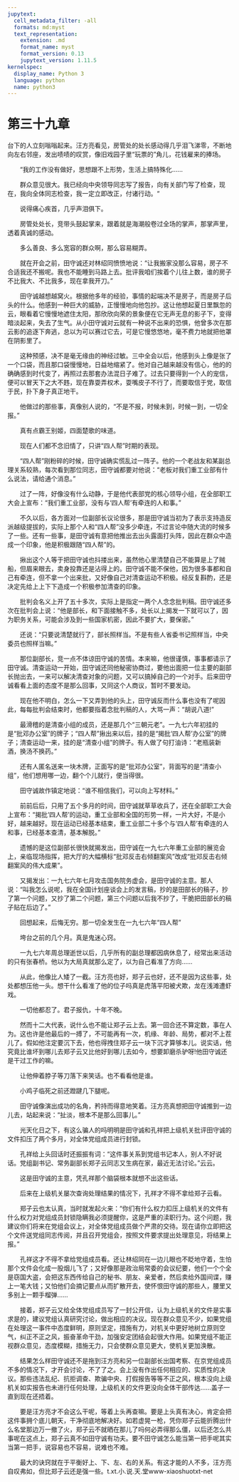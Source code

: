 ```yaml
---
jupytext:
  cell_metadata_filter: -all
  formats: md:myst
  text_representation:
    extension: .md
    format_name: myst
    format_version: 0.13
    jupytext_version: 1.11.5
kernelspec:
  display_name: Python 3
  language: python
  name: python3
---
```

# 第三十九章 

台下的人立刻嗡嗡起来。汪方亮看见，房管处的处长感动得几乎泪飞涕零，不断地向左右邻座，发出啧啧的叹赏，像旧戏园子里“玩票的”角儿，花钱雇来的捧场。 

　　“我的工作没有做好，思想跟不上形势，生活上搞特殊化…… 

　　群众意见很大。我已经向中央领导同志写了报告，向有关部门写了检查，现在，我向全体同志检查，我一定立即改正，付诸行动。“ 

　　说得痛心疾首，几乎声泪俱下。 

　　房管处处长，竞带头鼓起掌来，跟着就是海潮般卷过全场的掌声，那掌声里，透着真诚的感动。 

　　多么善良、多么宽容的群众啊，那么容易糊弄。 

　　就在开会之前，田守诚还对林绍同愤愤地说：“让我搬家没那么容易，房子不合适我还不搬呢。我也不能睡到马路上去。批评我咱们挨着个儿往上数，谁的房子不比我大、不比我多，现在拿我开刀。” 

　　田守诚越想越窝火。根据他多年的经验，事情的起端决不是房子，而是房子后头的什么。他感到一种巨大的威胁，正慢慢地向他包抄。这让他想起夏日里飘忽的云，眼看着它慢慢地遮住太阳，那欣欣向荣的景象便在它无声无息的影子下，变得暗淡起来，失去了生气。从小田守诚对云就有一种说不出来的恐惧，他曾多次在那云影的追逐下奔逃，总以为可以赛过它去，可是它慢悠悠地，毫不费力地就把他罩在阴影里了。 

　　这种预感，决不是毫无缘由的神经过敏。三中全会以后，他感到头上像是张了一个口袋，而且那口袋慢慢地，日益地缩紧了。他对自己越来越没有信心，他的的确确感到时代变了，再照过去那套办法混日子难了。过去只要得到一个人的宠信，便可以冒天下之大不韪，现在靠耍弄权术，耍嘴皮子不行了，而要取信于党，取信于民，扑下身子真正地干。 

　　他做过的那些事，真像别人说的，“不是不报，时候未到，时候一到，一切全报。” 

　　真有点霸王别姬，四面楚歌的味道。 

　　现在人们都不念旧情了，只讲“四人帮”时期的表现。 

　　“四人帮”刚粉碎的时候，田守诚确实慌乱过一阵子。他的一个老战友和某副总理关系较熟，每次看到那位同志，田守诚都要对他说：“老板对我们重工业部有什么说法，请给通个消息。” 

　　过了一阵，好像没有什么动静，于是他代表部党的核心领导小组，在全部职工大会上宣布：“我们重工业部，没有与‘四人帮’有牵连的人和事。” 

　　不久以后，各方面对一位副部长议论很多，那是田守诚当初为了表示支持造反派越级提拔的，实际上那个人和“四人帮”没多少牵连，不过言论中随大流的时候多了一些。还有一些事，是田守诚有意把他推出去出头露面打头阵，因此在群众中造成一个印象，他是积极跟随“四人帮”的。 

　　揪出这个人等于把田守诚也抖搂出来，虽然他心里清楚自己不能算是上了贼船，但眉来眼去，卖身投靠还是沾得上的。田守诚不能不保他，因为很多事都和自己有牵连，但不拿一个出来批，又好像自己对清查运动不积极。经反复斟酌，还是决定先给上上下下造成一个积极参加清查的印象。 

　　批判会名义上开了五十多次，实际上是指定一两个人念念批判稿。田守诚还多次在批判会上说：“他是部长，和下面接触不多，处长以上揭发一下就可以了，因为职务关系，可能会涉及到一些国家机密，因此不要扩大，要保密。” 

　　还说：“只要说清楚就行了，部长照样当。不是有些人省委书记照样当，中央委员也照样当嘛。” 

　　那位副部长，竞一点不体谅田守诚的苦情。本来嘛，他很谨慎，事事都请示了田守诚。清查运动一开始，田守诚还同他秘密协商过，要他出面把一位主要的副部长抛出去，一来可以解决清查对象的问题，又可以搞掉自己的一个对手。后来田守诚看看上面的态度不是那么回事，又同这个人商议，暂时不要发动。 

　　现在他不明白，怎么一下又弄到他的头上，田守诚反而什么事也没有了呢因此，每每批判会结束时，他都要指着念批判稿的人，大骂一声：“胡说八道!” 

　　最滑稽的是清查小组的成员，还是那几个“三朝元老”。一九七六年初挂的是“批邓办公室”的牌子；“四人帮”揪出来以后，挂的是“揭批‘四人帮’办公室”的牌子；清查运动一来，挂的是“清查小组”的牌子。有人做了句打油诗：“老瓶装新酒，换汤不换药。” 

　　还有人匿名送来一块木牌，正面写的是“批邓办公室”，背面写的是“清查小组”，他们想用哪一边，翻个个儿就行，便当得很。 

　　田守诚故作镇定地说：“谁不相信我们，可以向上写材料。” 

　　前前后后，只用了五个多月的时间，田守诚就草草收兵了，还在全部职工大会上宣布：“揭批‘四人帮’的运动，重工业部和全国的形势一样，一片大好，不是小好，越来越好。现在运动已经基本结束，重工业部二十多个与‘四人帮’有牵连的人和事，已经基本查清，基本解脱。” 

　　遗憾的是这位副部长很快就揭发出，田守诚在一九七六年重工业部的展览会上，亲临现场指挥，把大厅的大幅横标“批邓反击右倾翻案风”改成“批邓反击右倾翻案风的伟大成果”。 

　　又揭发出：一九七六年七月攻击国务院务虚会，是田守诚的主意。那人说：“叫我怎么说呢，我在全国计划座谈会上的发言稿，抄的是田部长的稿子，抄了第一个问题，又抄了第二个问题，第三个问题以后我不抄了，干脆把田部长的稿子贴在后边了。” 

　　回想起来，后悔无穷。那一切全发生在一九七六年“四人帮” 

　　垮台之前的几个月。真是鬼迷心窍。 

　　一九七六年周总理逝世以后，几乎所有的副总理都因病休息了，经常出来活动的只有张春桥。他以为大局真就那么定了，以为自己看准了方向…… 

　　从此，他像比人矮了一截。汪方亮也好，郑子云也好，还不是因为这些事，处处都想压他一头。想干什么看准了他的位子吗真是虎落平阳被犬欺，龙在浅滩遭虾戏。 

　　一切他都忍了。君子报仇，十年不晚。 

　　然而十二大代表，说什么也不能让郑子云上去。第一回合还不算定数，事在人为。这也许是他最后的一搏了，不可能再有一次，机缘、年龄、局势，都对不上茬儿了。假如他注定要沉下去，他也得拽住郑子云一块下沉才算够本儿。说实话，他究竟比谁坏到哪儿去郑子云又比他好到哪儿去如今，想要卸磨杀驴呀!他田守诚还是干过工作的嘛。 

　　让他伸着脖子等刀落下来笑话。也不看看他是谁。 

　　小鸡子临死之前还蹬踺几下腿呢。 

　　田守诚像演出成功的名角，矜持而得意地笑着。汪方亮真想把田守诚推到一边儿去，站起来说：“扯淡，根本不是那么回事儿。” 

　　光天化日之下，有这么骗人的吗明明是田守诚和孔祥把上级机关批评田守诚的文件扣压了两个多月，对全体党组成员进行封锁。 

　　孔祥给上头回话时还振振有词：“这件事关系到党组书记本人，别人不好说话。党组副书记、常务副部长郑子云同志又生病在家，最近无法讨论。”云云。 

　　这是田守诚的主意，凭孔祥那个脑袋根本就想不出这些话。 

　　后来在上级机关屡次查询处理结果的情况下，孔祥才不得不拿给郑子云看。 

　　郑子云也太认真，当时就发起火来：“你们有什么权力扣压上级机关的文件有什么权力对党组成员封锁隐瞒我必须提醒你，这是严重的渎职行为。这个问题，我建议你们将来在党组会议上，对全体党组成员做个严肃的交待。现在请你立即把这个文件送党组同志传阅，并且召开党组会，按照文件要求提出处理意见，将结果上报。” 

　　孔祥这才不得不拿给党组成员看。还让林绍同在一边儿眼也不眨地守着，生怕那个文件会化成一股烟儿飞了；又好像那是政治局常委的会议纪要，他们一个个全是窃国大盗，会把这东西传给自己的秘书、朋友、亲爱者，然后卖给外国间谍，赚上一笔大钱；又怕他们会摘记要点从而扩散开去，使怀恨田守诚的那些人，腰里又多别上一颗手榴弹…… 

　　接着，郑子云又给全体党组成员写了一封公开信，认为上级机关的文件是实事求是的，建议党组认真研究讨论，做出相应的决议。现在群众意见不少，如果党组在处理这一事件中态度鲜明，原则坚定，措施有力，对机关中更好地树立原则空气，纠正不正之风，振奋革命干劲，加强安定团结会起很大作用。如果党组不能正视群众意见，态度模糊，措施无力，只会使群众意见更大，使机关更加涣散。 

　　结果怎么样田守诚还不是拖到汪方亮和另一位副部长出国考察、在京党组成员不多的情况下，才开会讨论，不了了之。会上没有作出任何相应的、实质性的决议。那些违法乱纪、抗拒调查、欺骗中央、打假报告等等不正之风，根本没向上级机关如实报告也未进行任何处理，上级机关的文件更没向全体干部传达……盖子一直到现在还捂着。 

　　要是汪方亮才不会这么干呢，等着上头再查嘛。要是上头真有决心，肯定会把这件事拥个底儿朝天，干净彻底地解决好。如若虚晃一枪，凭你郑子云能折腾出什么名堂那边万一撤了火，郑子云不就晒在那儿了吗何必弄得那么僵，以后还怎么共事呢在这点上，郑子云真不如田守诚有功夫。要不田守诚怎么能当第一把手呢其实当第一把手，说容易也不容易，说难也不难。 

　　最大的诀窍就在于平衡好上、下、左、右的关系。有这才能的人不多，汪方亮自叹弗如，但比郑子云还是强一些。t.xt.小.说.天.堂www-xiaoshuotxt-net 


